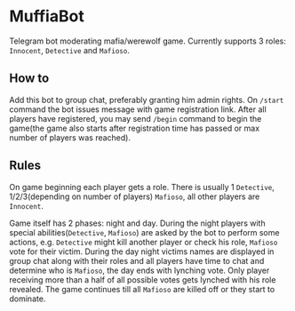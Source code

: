 # MuffiaBot

Telegram bot moderating mafia/werewolf game. Currently supports 3 roles: `Innocent`, `Detective` and `Mafioso`.

## How to

Add this bot to group chat, preferably granting him admin rights. On `/start` command the bot issues message with game registration link. After all players have registered, you may send `/begin` command to begin the game(the game also starts after registration time has passed or max number of players was reached).

## Rules

On game beginning each player gets a role. There is usually 1 `Detective`, 1/2/3(depending on number of players) `Mafioso`, all other players are `Innocent`.

Game itself has 2 phases: night and day. During the night players with special abilities(`Detective`, `Mafioso`) are asked by the bot to perform some actions, e.g. `Detective` might kill another player or check his role, `Mafioso` vote for their victim. During the day night victims names are displayed in group chat along with their roles and all players have time to chat and determine who is `Mafioso`, the day ends with lynching vote. Only player receiving more than a half of all possible votes gets lynched with his role revealed. The game continues till all `Mafioso` are killed off or they start to dominate.
